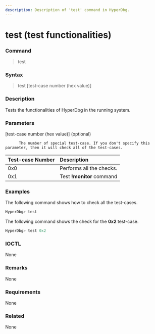 ```yaml
---
description: Description of 'test' command in HyperDbg.
---
```


# test \(test functionalities\)

### Command

> test

### Syntax

> test \[test-case number \(hex value\)\]

### Description

Tests the functionalities of HyperDbg in the running system.

### Parameters

\[test-case number \(hex value\)\] \(optional\)

          The number of special test-case. If you don't specify this parameter, then it will check all of the test-cases.

| Test-case Number | Description |
| :--- | :--- |
| 0x0 | Performs all the checks. |
| 0x1 | Test **!monitor** command |

### Examples

The following command shows how to check all the test-cases.

```cpp
HyperDbg> test
```

The following command shows the check for the **0x2** test-case.

```c
HyperDbg> test 0x2
```

### IOCTL

None

### **Remarks**

None

### Requirements

None

### Related

None

